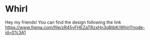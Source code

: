 # Whirl
Hey my friends! You can find the design following the link https://www.figma.com/file/zR45yFHEZaTRzxHn3qBtbK/Whirl?node-id=0%3A1 

